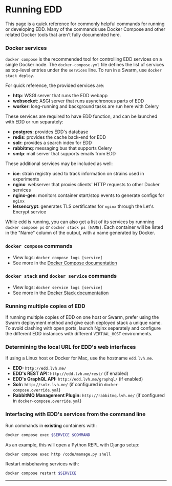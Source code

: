 # Running EDD

This page is a quick reference for commonly helpful commands for running or
developing EDD. Many of the commands use Docker Compose and other related
Docker tools that aren't fully documented here.

### Docker services

`docker compose` is the recommended tool for controlling EDD services on a
single Docker node. The `docker-compose.yml` file defines the list of
services as top-level entries under the `services` line. To run in a Swarm,
use `docker stack deploy`.

For quick reference, the provided services are:

-   **http**: WSGI server that runs the EDD webapp
-   **websocket**: ASGI server that runs asynchronous parts of EDD
-   **worker**: long-running and background tasks are run here with Celery

These services are required to have EDD function, and can be launched with EDD
or run separately:

-   **postgres**: provides EDD's database
-   **redis**: provides the cache back-end for EDD
-   **solr**: provides a search index for EDD
-   **rabbitmq**: messaging bus that supports Celery
-   **smtp**: mail server that supports emails from EDD

These additional services may be included as well:

-   **ice**: strain registry used to track information on strains used in experiments
-   **nginx**: webserver that proxies clients' HTTP requests to other Docker services
-   **nginx-gen**: monitors container start/stop events to generate configs for `nginx`
-   **letsencrypt**: generates TLS certificates for `nginx` through the Let's Encrypt service

While edd is running, you can also get a list of its services by runnning
`docker compose ps` or `docker stack ps [NAME]`. Each container will be
listed in the "Name" column of the output, with a name generated by Docker.

### `docker compose` commands

-   View logs: `docker compose logs [service]`
-   See more in the [Docker Compose documentation][1]

### `docker stack` and `docker service` commands

-   View logs: `docker service logs [service]`
-   See more in the [Docker Stack documentation][2]

### Running multiple copies of EDD

If running multiple copies of EDD on one host or Swarm, prefer using the
Swarm deployment method and give each deployed stack a unique name. To
avoid clashing with open ports, launch Nginx separately and configure the
different EDD instances with different `VIRTUAL_HOST` environments.

### Determining the local URL for EDD's web interfaces

If using a Linux host or Docker for Mac, use the hostname `edd.lvh.me`.

-   **EDD:** `http://edd.lvh.me/`
-   **EDD's REST API:** `http://edd.lvh.me/rest/` (if enabled)
-   **EDD's GraphQL API:** `http://edd.lvh.me/graphql/` (if enabled)
-   **Solr:** `http://solr.lvh.me/` (if configured in `docker-compose.override.yml`)
-   **RabbitMQ Management Plugin:** `http://rabbitmq.lvh.me/` (if configured in
    `docker-compose.override.yml`)

### Interfacing with EDD's services from the command line

Run commands in **existing** containers with:

```bash
docker compose exec $SERVICE $COMMAND
```

As an example, this will open a Python REPL with Django setup:

```bash
docker compose exec http /code/manage.py shell
```

Restart misbehaving services with:

```bash
docker compose restart $SERVICE
```

---

[1]: https://docs.docker.com/compose/overview/
[2]: https://docs.docker.com/engine/reference/commandline/stack/
